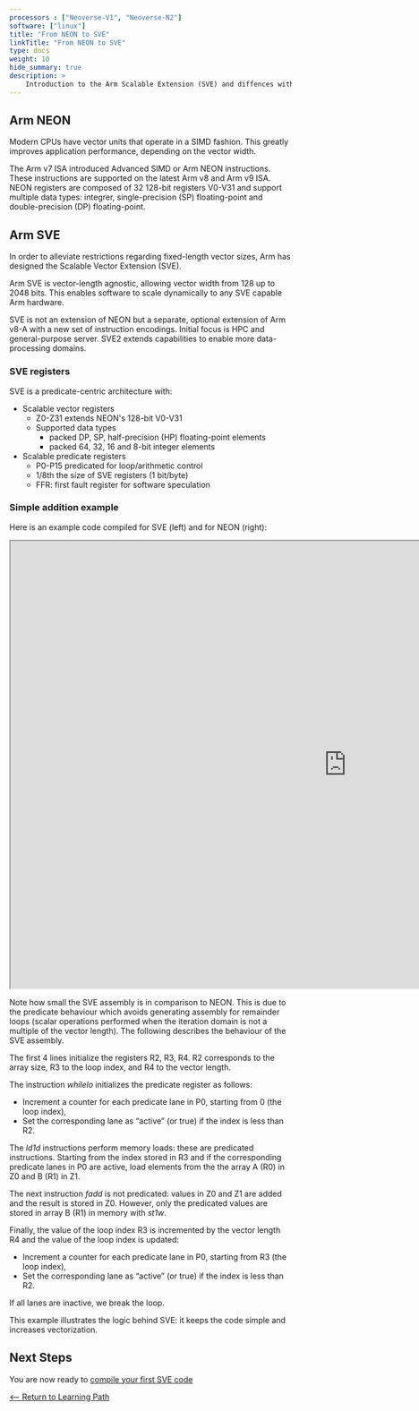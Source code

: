 ```yaml
---
processors : ["Neoverse-V1", "Neoverse-N2"]
software: ["linux"]
title: "From NEON to SVE"
linkTitle: "From NEON to SVE"
type: docs
weight: 10
hide_summary: true
description: >
    Introduction to the Arm Scalable Extension (SVE) and diffences with Arm NEON.
---
```


## Arm NEON

Modern CPUs have vector units that operate in a SIMD fashion. This greatly improves application performance, depending on the vector width.

The Arm v7 ISA introduced Advanced SIMD or Arm NEON instructions. These instructions are supported on the latest Arm v8 and Arm v9 ISA. NEON registers are composed of 32 128-bit registers V0-V31 and support multiple data types: integrer, single-precision (SP) floating-point and double-precision (DP) floating-point.

## Arm SVE

In order to alleviate restrictions regarding fixed-length vector sizes, Arm has designed the Scalable Vector Extension (SVE).

Arm SVE is vector-length agnostic, allowing vector width from 128 up to 2048 bits. This enables software to scale dynamically to any SVE capable Arm hardware. 

SVE is not an extension of NEON but a separate, optional extension of Arm v8-A with a new set of instruction encodings.
Initial focus is HPC and general-purpose server. SVE2 extends capabilities to enable more data-processing domains.

### SVE registers

SVE is a predicate-centric architecture with:

- Scalable vector registers
    - Z0-Z31 extends NEON's 128-bit V0-V31
    - Supported data types
        - packed DP, SP, half-precision (HP) floating-point elements
        - packed 64, 32, 16 and 8-bit integer elements
- Scalable predicate registers
    - P0-P15 predicated for loop/arithmetic control
    - 1/8th the size of SVE registers (1 bit/byte)
    - FFR: first fault register for software speculation

### Simple addition example

Here is an example code compiled for SVE (left) and for NEON (right):

<iframe width="1200px" height="800px" src="https://godbolt.org/e#g:!((g:!((g:!((h:codeEditor,i:(filename:'1',fontScale:14,fontUsePx:'0',j:1,lang:___c,source:'int+fun(double+*+restrict+a,+double+*+restrict+b,+int+size)%0A%7B%0A++for+(int+i%3D0%3B+i+%3C+size%3B+%2B%2Bi)%0A++%7B%0A++++b%5Bi%5D+%2B%3D+a%5Bi%5D%3B%0A++%7D%0A%7D'),l:'5',n:'0',o:'C+source+%231',t:'0')),k:31.22715404699739,l:'4',n:'0',o:'',s:0,t:'0'),(g:!((h:compiler,i:(compiler:carm64g1210,filters:(b:'0',binary:'1',commentOnly:'0',demangle:'0',directives:'0',execute:'1',intel:'0',libraryCode:'0',trim:'1'),flagsViewOpen:'1',fontScale:14,fontUsePx:'0',j:1,lang:___c,libs:!(),options:'-O3+-march%3Darmv8-a',source:1,tree:'1'),l:'5',n:'0',o:'ARM64+gcc+12.1+(C,+Editor+%231,+Compiler+%231)',t:'0'),(h:compiler,i:(compiler:carm64g1210,filters:(b:'0',binary:'1',commentOnly:'0',demangle:'0',directives:'0',execute:'1',intel:'0',libraryCode:'0',trim:'1'),flagsViewOpen:'1',fontScale:14,fontUsePx:'0',j:2,lang:___c,libs:!(),options:'-O3+-march%3Darmv8-a%2Bsve',source:1,tree:'1'),l:'5',n:'0',o:'ARM64+gcc+12.1+(C,+Editor+%231,+Compiler+%232)',t:'0'),(h:diff,i:(fontScale:14,fontUsePx:'0',lhs:2,lhsdifftype:0,rhs:1,rhsdifftype:0),l:'5',n:'0',o:'Diff+Viewer+ARM64+gcc+12.1+vs+ARM64+gcc+12.1',t:'0')),k:68.77284595300262,l:'4',n:'0',o:'',s:2,t:'0')),l:'2',n:'0',o:'',t:'0')),version:4"></iframe>

Note how small the SVE assembly is in comparison to NEON. This is due to the predicate behaviour which avoids generating assembly for remainder loops (scalar operations performed when the iteration domain is not a multiple of the vector length). The following describes the behaviour of the SVE assembly. 

The first 4 lines initialize the registers R2, R3, R4. R2 corresponds to the array size, R3 to the loop index, and R4 to the vector length.

The instruction _whilelo_ initializes the predicate register as follows:

- Increment a counter for each predicate lane in P0, starting from 0 (the loop index),
- Set the corresponding lane as “active” (or true) if the index is less than R2.

The _ld1d_ instructions perform memory loads: these are predicated instructions. Starting from the index stored in R3 and if the corresponding predicate lanes in P0 are active, load elements from the the array A (R0) in Z0 and B (R1) in Z1. 

The next instruction _fadd_ is not predicated: values in Z0 and Z1 are added and the result is stored in Z0. However, only the predicated values are stored in array B (R1) in memory with _st1w_.

Finally, the value of the loop index R3 is incremented by the vector length R4 and the value of the loop index is updated:

- Increment a counter for each predicate lane in P0, starting from R3 (the loop index),
- Set the corresponding lane as “active” (or true) if the index is less than R2.

If all lanes are inactive, we break the loop.

This example illustrates the logic behind SVE: it keeps the code simple and increases vectorization.

## Next Steps

You are now ready to [compile your first SVE code](/hpc/port_to_sve/sve_compile)

[<-- Return to Learning Path](/hpc/port_to_sve/#sections)